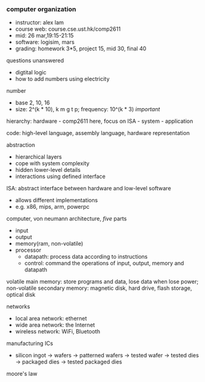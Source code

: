 ### computer organization

- instructor: alex lam
- course web: course.cse.ust.hk/comp2611
- mid: 26 mar,19:15-21:15
- software: logisim, mars
- grading: homework 3*5, project 15, mid 30, final 40

questions unanswered
- digtital logic
- how to add numbers using electricity

number
- base 2, 10, 16
- size: 2^(k * 10), k m g t p; frequency: 10^(k * 3) *important*

hierarchy: hardware - comp2611 here, focus on ISA - system - application

code: high-level language, assembly language, hardware representation

abstraction
- hierarchical layers
- cope with system complexity
- hidden lower-level details
- interactions using defined interface

ISA: abstract interface between hardware and low-level software
- allows different implementations
- e.g. x86, mips, arm, powerpc

computer, von neumann architecture, *five* parts
- input
- output
- memory(ram, non-volatile)
- processor
    - datapath: process data according to instructions
    - control: command the operations of input, output, memory and datapath

volatile main memory: store programs and data, lose data when lose power;
non-volatile secondary memory: magnetic disk, hard drive, flash storage, optical disk

networks
- local area network: ethernet
- wide area network: the Internet
- wireless network: WiFi, Bluetooth

manufacturing ICs
- silicon ingot -> wafers -> patterned wafers -> tested wafer -> tested dies -> packaged dies -> tested packaged dies

moore's law
